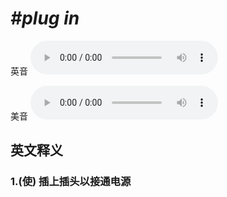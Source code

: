 # ***\#plug in*** 
英音
<audio src="./media/plug in1_AAC.aac" controls="controls"></audio>

美音
<audio src="./media/plug in2_AAC.aac" controls="controls"></audio>



  

英文释义
---
### 1.**(使) 插上插头以接通电源**  


